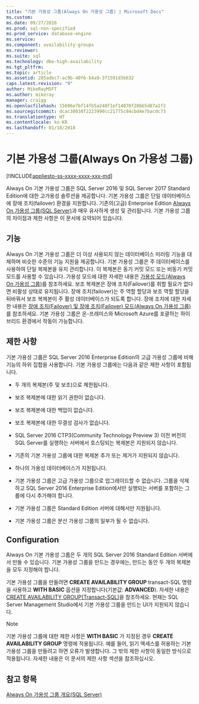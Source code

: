 ```yaml
---
title: "기본 가용성 그룹(Always On 가용성 그룹) | Microsoft Docs"
ms.custom: 
ms.date: 09/27/2016
ms.prod: sql-non-specified
ms.prod_service: database-engine
ms.service: 
ms.component: availability-groups
ms.reviewer: 
ms.suite: sql
ms.technology: dbe-high-availability
ms.tgt_pltfrm: 
ms.topic: article
ms.assetid: 285adbc7-ac9b-40f6-b4a9-3f1591d3b632
caps.latest.revision: "9"
author: MikeRayMSFT
ms.author: mikeray
manager: craigg
ms.openlocfilehash: 15696e7bf14fb5a240f1ef14070f28bb5d87a1f2
ms.sourcegitcommit: dcac30038f2223990cc21775c84cbd4e7bacdc73
ms.translationtype: HT
ms.contentlocale: ko-KR
ms.lasthandoff: 01/18/2018
---
```

# <a name="basic-availability-groups-always-on-availability-groups"></a>기본 가용성 그룹(Always On 가용성 그룹)
[!INCLUDE[appliesto-ss-xxxx-xxxx-xxx-md](../../../includes/appliesto-ss-xxxx-xxxx-xxx-md.md)]

  Always On 기본 가용성 그룹은 SQL Server 2016 및 SQL Server 2017 Standard Edition에 대한 고가용성 솔루션을 제공합니다. 기본 가용성 그룹은 단일 데이터베이스에 장애 조치(failover) 환경을 지원합니다. 기존의(고급) Enterprise Edition [Always On 가용성 그룹&#40;SQL Server&#41;](../../../database-engine/availability-groups/windows/always-on-availability-groups-sql-server.md)과 매우 유사하게 생성 및 관리됩니다. 기본 가용성 그룹의 차이점과 제한 사항은 이 문서에 요약되어 있습니다.  
  
## <a name="features"></a>기능  
 Always On 기본 가용성 그룹은 더 이상 사용되지 않는 데이터베이스 미러링 기능을 대체하며 비슷한 수준의 기능 지원을 제공합니다. 기본 가용성 그룹은 주 데이터베이스를 사용하여 단일 복제본을 유지 관리합니다. 이 복제본은 동기 커밋 모드 또는 비동기 커밋 모드를 사용할 수 있습니다. 가용성 모드에 대한 자세한 내용은 [가용성 모드&#40;Always On 가용성 그룹&#41;](../../../database-engine/availability-groups/windows/availability-modes-always-on-availability-groups.md)를 참조하세요. 보조 복제본은 장애 조치(Failover)를 취할 필요가 없다면 비활성 상태로 유지됩니다. 장애 조치(failover)는 주 역할 할당과 보조 역할 할당을 뒤바꿔서 보조 복제본이 주 활성 데이터베이스가 되도록 합니다. 장애 조치에 대한 자세한 내용은 [장애 조치(Failover) 및 장애 조치(Failover) 모드&#40;Always On 가용성 그룹&#41;](../../../database-engine/availability-groups/windows/failover-and-failover-modes-always-on-availability-groups.md)를 참조하세요. 기본 가용성 그룹은 온-프레미스와 Microsoft Azure를 포괄하는 하이브리드 환경에서 작동이 가능합니다.  
  
## <a name="limitations"></a>제한 사항  
 기본 가용성 그룹은 SQL Server 2016 Enterprise Edition의 고급 가용성 그룹에 비해 기능의 하위 집합을 사용합니다. 기본 가용성 그룹에는 다음과 같은 제한 사항이 포함됩니다.  
  
- 두 개의 복제본(주 및 보조)으로 제한됩니다.  
  
- 보조 복제본에 대한 읽기 권한이 없습니다.  
  
- 보조 복제본에 대한 백업이 없습니다.  

- 보조 복제본에 대한 무결성 검사가 없습니다. 

- SQL Server 2016 CTP3(Community Technology Preview 3) 이전 버전의 SQL Server를 실행하는 서버에서 호스팅되는 복제본은 지원되지 않습니다.  
  
- 기존의 기본 가용성 그룹에 대한 복제본 추가 또는 제거가 지원되지 않습니다.  
  
- 하나의 가용성 데이터베이스가 지원됩니다.  
  
- 기본 가용성 그룹은 고급 가용성 그룹으로 업그레이드할 수 없습니다. 그룹을 삭제하고 SQL Server 2016 Enterprise Edition에서만 실행되는 서버를 포함하는 그룹에 다시 추가해야 합니다.  
  
- 기본 가용성 그룹은 Standard Edition 서버에 대해서만 지원됩니다. 

- 기본 가용성 그룹은 분산 가용성 그룹의 일부가 될 수 없습니다. 
  
## <a name="configuration"></a>Configuration  
 Always On 기본 가용성 그룹은 두 개의 SQL Server 2016 Standard Edition 서버에서 만들 수 있습니다. 기본 가용성 그룹을 만드는 경우에는, 만드는 동안 두 개의 복제본을 모두 지정해야 합니다.  
  
 기본 가용성 그룹을 만들려면 **CREATE AVAILABILITY GROUP** transact-SQL 명령을 사용하고 **WITH BASIC** 옵션을 지정합니다(기본값: **ADVANCED**). 자세한 내용은 [CREATE AVAILABILITY GROUP&#40;Transact-SQL&#41;](../../../t-sql/statements/create-availability-group-transact-sql.md)을 참조하세요. 현재는 SQL Server Management Studio에서 기본 가용성 그룹을 만드는 UI가 지원되지 않습니다.  
  
> [!NOTE]  
>  기본 가용성 그룹에 대한 제한 사항은 **WITH BASIC** 가 지정된 경우 **CREATE AVAILABILITY GROUP** 명령에 적용됩니다. 예를 들어, 읽기 액세스를 허용하는 기본 가용성 그룹을 만들려고 하면 오류가 발생합니다. 그 밖의 제한 사항이 동일한 방식으로 적용됩니다. 자세한 내용은 이 문서의 제한 사항 섹션을 참조하십시오.  
  
## <a name="see-also"></a>참고 항목  
 [Always On 가용성 그룹 개요&#40;SQL Server&#41;](../../../database-engine/availability-groups/windows/overview-of-always-on-availability-groups-sql-server.md)  
  
  
